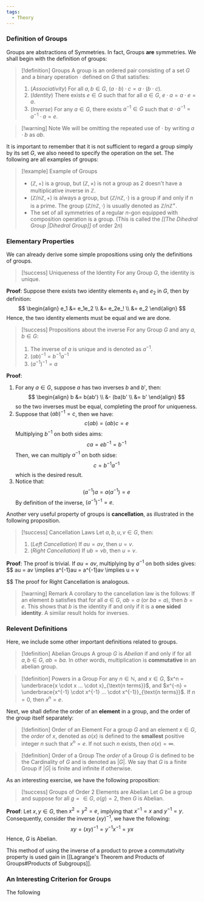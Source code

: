 ```yaml
---
tags:
  - Theory
---
```

### Definition of Groups

Groups are abstractions of Symmetries. In fact, Groups **are** symmetries. We shall begin with the definition of groups: 

>[!definition] Groups
>A group is an ordered pair consisting of a set $G$ and a binary operation $\cdot$ defined on $G$ that satisfies:
>1. (*Associativity*) For all $a, b \in G$, $(a \cdot b )\cdot c = a \cdot (b \cdot c)$. 
>2. (*Identity*) There exists $e \in G$ such that for all $a \in G$, $e \cdot a = a \cdot e = a$. 
>3. (*Inverse*) For any $a \in G$, there exists $a^{-1} \in G$ such that $a\cdot a^{-1} = a^{-1} \cdot a = e$. 

>[!warning] Note
>We will be omitting the repeated use of $\cdot$ by writing $a \cdot b$ as $ab$. 

It is important to remember that it is not sufficient to regard a group simply by its set $G$, we also neeed to specify the operation on the set. The following are all examples of groups: 

>[!example] Example of Groups
>* $(\mathbb{Z}, +)$ is a group, but $(\mathbb{Z}, \times)$ is not a group as $2$ doesn't have a multiplicative inverse in $\mathbb{Z}$. 
>* $(\mathbb{Z} / n\mathbb{Z}, +)$ is always a group, but $(\mathbb{Z} / n\mathbb{Z, \cdot})$ is a group if and only if $n$ is a prime. The group $(\mathbb{Z} / n\mathbb{Z}, \cdot)$ is usually denoted as $\mathbb{Z} / n\mathbb{Z}^{\times}$. 
>* The set of all symmetries of a regular $n$-gon equipped with composition operation is a group. (This is called the *[[The Dihedral Group |Dihedral Group]]* of order $2n$)

### Elementary Properties

We can already derive some simple propositions using only the definitions of groups.

>[!success] Uniqueness of the Identity
>For any Group $G$, the identity is unique. 

**Proof**: Suppose there exists two identity elements $e_1$ and $e_2$ in $G$, then by definition:
$$
\begin{align}
	e_1 &= e_1e_2 \\
		&= e_2e_! \\ 
		&= e_2
\end{align}
$$
Hence, the two identity elements must be equal and we are done. 

>[!success] Propositions about the inverse
>For any Group $G$ and any $a, b \in G$: 
>1. The inverse of $a$ is unique and is denoted as $a^{-1}$. 
>2. $(ab)^{-1} = b^{-1}a^{-1}$
>3. $(a^{-1})^{-1} = a$

**Proof**: 
1. For any $a \in G$, suppose $a$ has two inverses $b$ and $b'$, then:
	$$
	\begin{align}
		b &= b(ab') \\
		&- (ba)b' \\
		&= b'
	\end{align}
	$$
	so the two inverses must be equal, completing the proof for uniqueness. 
2. Suppose that $(ab)^{-1} = c$, then we have:
	$$
	c(ab) = (ab)c = e
	$$
	Multiplying $b^{-1}$ on both sides aims:
	$$
		ca = eb^{-1} = b^{-1}
	$$
	Then, we can multiply $a^{-1}$ on both sidse:
	$$
	c = b^{-1}a^{-1}
	$$
	which is the desired result. 
3. Notice that: 
	$$
		(a^{-1})a = a(a^{-1}) = e
	$$
	By definition of the inverse, $(a^{-1})^{-1} = e$. 


Another very useful property of groups is **cancellation**, as illustrated in the following proposition. 

>[!success] Cancellation Laws
>Let $a, b, u, v \in G$, then:
>1. (*Left Cancellation*) If $au = av$, then $u = v$. 
>2. (*Right Cancellation*) If $ub = vb$, then $u = v$. 

**Proof**: The proof is trivial. If $au = av$, multiplying by $a^{-1}$ on both sides gives:
$$
	au = av \implies a^{-1}au = a^{-1}av \implies u = v

$$
The proof for Right Cancellation is analogous. 

>[!warning] Remark
>A corollary to the cancellation law is the follows: If an element $b$ satisfies that for all $a \in G$, $ab = a$ (or $ba = a$), then $b = e$. This shows that $b$ is the identity if and only if it is a **one sided identity**. A similar result holds for inverses. 
>
### Relevent Definitions

Here, we include some other important definitions related to groups. 

>[!definition] Abelian Groups
>A group $G$ is *Abelian* if and only if for all $a, b \in G$, $ab = ba$. In other words, multiplication is **commutative** in an abelian group.  

>[!definition] Powers in a Group
>For any $n \in \mathbb{N}$, and $x \in G$, $x^n = \underbrace{x \cdot x ... \cdot x}_{\text{n terms}}$, and $x^{-n} = \underbrace{x^{-1} \cdot x^{-1} ... \cdot x^{-1}}_{\text{n terms}}$. If $n =0$, then $x^n = e$. 
>

Next, we shall define the order of an **element** in a group, and the order of the group itself separately: 

>[!definition] Order of an Element
>For a group $G$ and an element $x \in G$, the *order* of $x$, denoted as $o(x)$ is defined to the **smallest** positive integer $n$ such that $x^n = e$. If not such $n$ exists, then $o(x) = \infty$. 

>[!definition] Order of a Group
>The *order* of a Group $G$ is defined to be the Cardinality of $G$ and is denoted as $|G|$. We say that $G$ is a finite Group if $|G|$ is finite and infinite if otherwise. 

As an interesting exercise, we have the following proposition:

>[!success] Groups of Order $2$ Elements are Abelian
>Let $G$ be a group and suppose for all $g =\in G$, $o(g) = 2$, then  $G$ is Abelian. 

**Proof**: Let $x, y\in G$, then $x^2 = y^2 = e$, implying that $x^{-1} = x$ and $y^{-1} = y$. Consequently, consider the inverse $(xy)^{-1}$, we have the following:
$$
xy = (xy)^{-1} = y^{-1}x^{-1} = yx
$$
Hence, $G$ is Abelian. 

This method of using the inverse of a product to prove a commutativity property is used gain in [[Lagrange's Theorem and Products of Groups#Products of Subgroups]]. 

### An Interesting Criterion for Groups

The following
